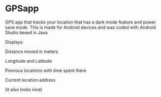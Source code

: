 # GPSapp
GPS app that tracks your location that has a dark mode feature and power save mode.
This is made for Android devices and was coded with Android Studio besed in Java

Displays:

Distance moved in meters

Longitude and Latitude

Previous locations with time spent there

Current location address

(it also looks nice)
